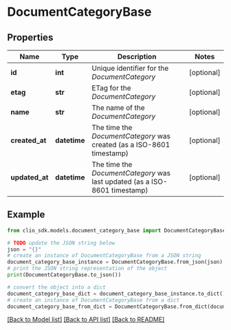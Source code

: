 # DocumentCategoryBase


## Properties

Name | Type | Description | Notes
------------ | ------------- | ------------- | -------------
**id** | **int** | Unique identifier for the *DocumentCategory* | [optional] 
**etag** | **str** | ETag for the *DocumentCategory* | [optional] 
**name** | **str** | The name of the *DocumentCategory* | [optional] 
**created_at** | **datetime** | The time the *DocumentCategory* was created (as a ISO-8601 timestamp) | [optional] 
**updated_at** | **datetime** | The time the *DocumentCategory* was last updated (as a ISO-8601 timestamp) | [optional] 

## Example

```python
from clio_sdk.models.document_category_base import DocumentCategoryBase

# TODO update the JSON string below
json = "{}"
# create an instance of DocumentCategoryBase from a JSON string
document_category_base_instance = DocumentCategoryBase.from_json(json)
# print the JSON string representation of the object
print(DocumentCategoryBase.to_json())

# convert the object into a dict
document_category_base_dict = document_category_base_instance.to_dict()
# create an instance of DocumentCategoryBase from a dict
document_category_base_from_dict = DocumentCategoryBase.from_dict(document_category_base_dict)
```
[[Back to Model list]](../README.md#documentation-for-models) [[Back to API list]](../README.md#documentation-for-api-endpoints) [[Back to README]](../README.md)


